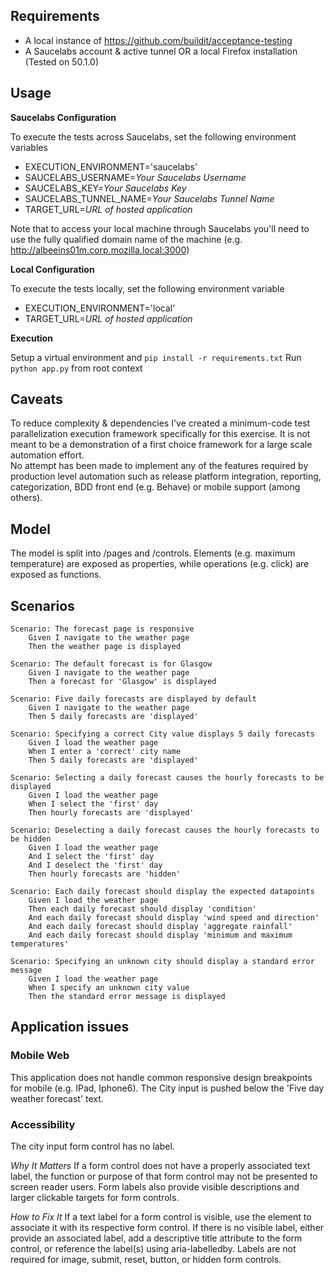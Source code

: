 ## Requirements

* A local instance of https://github.com/buildit/acceptance-testing
* A Saucelabs account & active tunnel OR a local Firefox installation (Tested on 50.1.0)

## Usage

**Saucelabs Configuration**

To execute the tests across Saucelabs, set the following environment variables

* EXECUTION_ENVIRONMENT='saucelabs'
* SAUCELABS_USERNAME=*Your Saucelabs Username*
* SAUCELABS_KEY=*Your Saucelabs Key*
* SAUCELABS_TUNNEL_NAME=*Your Saucelabs Tunnel Name*
* TARGET_URL=*URL of hosted application*

Note that to access your local machine through Saucelabs you'll need to use the fully qualified domain name of the machine (e.g. http://albeeins01m.corp.mozilla.local:3000)

**Local Configuration**

To execute the tests locally, set the following environment variable

* EXECUTION_ENVIRONMENT='local' 
* TARGET_URL=*URL of hosted application*

**Execution**

Setup a virtual environment and `pip install -r requirements.txt`
Run `python app.py` from root context

## Caveats

To reduce complexity & dependencies I've created a minimum-code test parallelization execution framework specifically for this exercise.
 It is not meant to be a demonstration of a first choice framework for a large scale automation effort.  
 No attempt has been made to implement any of the features required by production level automation such as 
 release platform integration, reporting, categorization, BDD front end (e.g. Behave) or mobile support (among others).
 
## Model 
 
The model is split into /pages and /controls.  Elements (e.g. maximum temperature) are exposed as properties, while 
operations (e.g. click) are exposed as functions.
 
 
## Scenarios

    Scenario: The forecast page is responsive
        Given I navigate to the weather page
        Then the weather page is displayed
    
    Scenario: The default forecast is for Glasgow
        Given I navigate to the weather page
        Then a forecast for 'Glasgow' is displayed
    
    Scenario: Five daily forecasts are displayed by default
        Given I navigate to the weather page
        Then 5 daily forecasts are 'displayed'
    
    Scenario: Specifying a correct City value displays 5 daily forecasts
        Given I load the weather page
        When I enter a 'correct' city name
        Then 5 daily forecasts are 'displayed'
    
    Scenario: Selecting a daily forecast causes the hourly forecasts to be displayed
        Given I load the weather page
        When I select the 'first' day
        Then hourly forecasts are 'displayed'
    
    Scenario: Deselecting a daily forecast causes the hourly forecasts to be hidden
        Given I load the weather page
        And I select the 'first' day
        And I deselect the 'first' day
        Then hourly forecasts are 'hidden'

    Scenario: Each daily forecast should display the expected datapoints
        Given I load the weather page
        Then each daily forecast should display 'condition'
        And each daily forecast should display 'wind speed and direction'
        And each daily forecast should display 'aggregate rainfall'
        And each daily forecast should display 'minimum and maximum temperatures'

    Scenario: Specifying an unknown city should display a standard error message
        Given I load the weather page
        When I specify an unknown city value
        Then the standard error message is displayed

## Application issues

### Mobile Web

This application does not handle common responsive design breakpoints for mobile (e.g. IPad, Iphone6).  The City input 
is pushed below the 'Five day weather forecast' text.

### Accessibility

The city input form control has no label.

*Why It Matters*
If a form control does not have a properly associated text label, the function or purpose of that form control 
may not be presented to screen reader users. Form labels also provide visible descriptions and larger clickable 
targets for form controls.

*How to Fix It*
If a text label for a form control is visible, use the element to associate it with its respective form control. 
If there is no visible label, either provide an associated label, add a descriptive title attribute to the form 
control, or reference the label(s) using aria-labelledby. Labels are not required for image, submit, reset, button, 
or hidden form controls.